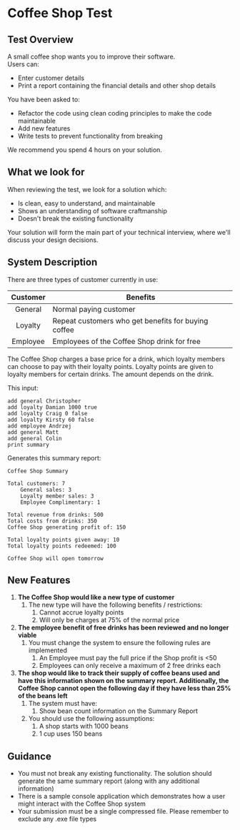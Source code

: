 # Coffee Shop Test

## Test Overview

A small coffee shop wants you to improve their software.\
Users can:
- Enter customer details
- Print a report containing the financial details and other shop details

You have been asked to:
- Refactor the code using clean coding principles to make the code maintainable
- Add new features
- Write tests to prevent functionality from breaking

We recommend you spend 4 hours on your solution.

## What we look for

When reviewing the test, we look for a solution which:
- Is clean, easy to understand, and maintainable
- Shows an understanding of software craftmanship
- Doesn't break the existing functionality

Your solution will form the main part of your technical interview, where we'll discuss your design decisions.

## System Description
There are three types of customer currently in use:

| Customer | Benefits |
|:---:|---|
| General | Normal paying customer |
| Loyalty | Repeat customers who get benefits for buying coffee |
| Employee | Employees of the Coffee Shop drink for free |

The Coffee Shop charges a base price for a drink,
which loyalty members can choose to pay with their loyalty points.
Loyalty points are given to loyalty members for certain drinks.
The amount depends on the drink.

This input:
```
add general Christopher
add loyalty Damian 1000 true
add loyalty Craig 0 false
add loyalty Kirsty 60 false
add employee Andrzej
add general Matt
add general Colin
print summary
```
Generates this summary report:
```
Coffee Shop Summary

Total customers: 7
    General sales: 3
    Loyalty member sales: 3
    Employee Complimentary: 1

Total revenue from drinks: 500
Total costs from drinks: 350
Coffee Shop generating profit of: 150

Total loyalty points given away: 10
Total loyalty points redeemed: 100

Coffee Shop will open tomorrow
```

## New Features
1. **The Coffee Shop would like a new type of customer**
   1. The new type will have the following benefits / restrictions:
      1. Cannot accrue loyalty points
      2. Will only be charges at 75% of the normal price
2. **The employee benefit of free drinks has been reviewed and no longer viable**
   1. You must change the system to ensure the following rules are implemented
      1. An Employee must pay the full price if the Shop profit is <50
      2. Employees can only receive a maximum of 2 free drinks each
3. **The shop would like to track their supply of coffee beans used and have this information shown on the summary report. Additionally, the Coffee Shop cannot open the following day if they have less than 25% of the beans left**
   1. The system must have:
      1. Show bean count information on the Summary Report
   2. You should use the following assumptions:
      1. A shop starts with 1000 beans
      2. 1 cup uses 150 beans

## Guidance
- You must not break any existing functionality. The solution should generate the same summary report (along with any additional information)
- There is a sample console application which demonstrates how a user might interact with the Coffee Shop system
- Your submission must be a single compressed file. Please remember to exclude any .exe file types